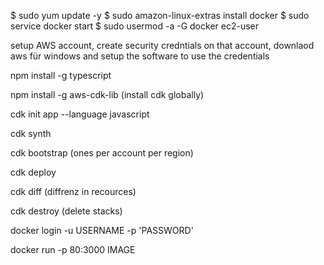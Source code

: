 $ sudo yum update -y
$ sudo amazon-linux-extras install docker
$ sudo service docker start
$ sudo usermod -a -G docker ec2-user

setup AWS account, create security credntials on that account, downlaod aws für windows and setup the software to use the credentials

npm install -g typescript

npm install -g aws-cdk-lib (install cdk globally)

cdk init app --language javascript

cdk synth

cdk bootstrap (ones per account per region)

cdk deploy

cdk diff (diffrenz in recources)

cdk destroy (delete stacks)

docker login -u USERNAME -p 'PASSWORD'

docker run -p 80:3000 IMAGE

